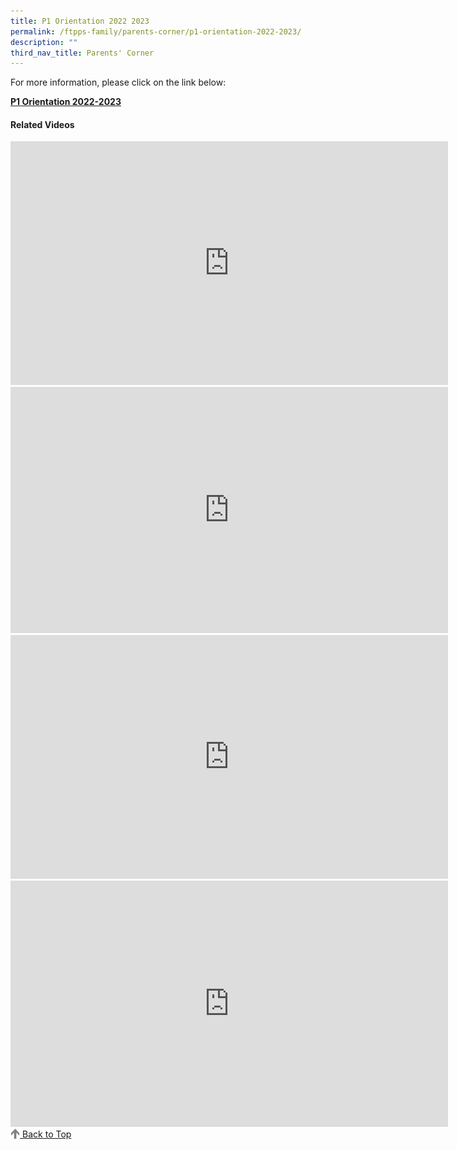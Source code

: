 ```yaml
---
title: P1 Orientation 2022 2023
permalink: /ftpps-family/parents-corner/p1-orientation-2022-2023/
description: ""
third_nav_title: Parents' Corner
---
```

For more information, please click on the link below:  

**[P1 Orientation 2022-2023](https://drive.google.com/file/d/1FzGjeEUSsrsL4hVQc-22ZBP29mx4_0Ps/view?usp=sharing)**

#### Related Videos

<iframe width="700" height="390" src="https://www.youtube.com/embed/IlsYkGqHfGo" title="FTPPS Corporate Video" frameborder="0" allow="accelerometer; autoplay; clipboard-write; encrypted-media; gyroscope; picture-in-picture" allowfullscreen></iframe>

<iframe width="700" height="394" src="https://www.youtube.com/embed/S8y11KVON1Q" title="First Toa Payoh Primary Schhol (SMM @ FTPPS)" frameborder="0" allow="accelerometer; autoplay; clipboard-write; encrypted-media; gyroscope; picture-in-picture" allowfullscreen></iframe>

<iframe width="700" height="390" src="https://www.youtube.com/embed/tW9jwyuovOo" title="Parents Gateway Onboarding video for Parents" frameborder="0" allow="accelerometer; autoplay; clipboard-write; encrypted-media; gyroscope; picture-in-picture" allowfullscreen></iframe>

<iframe width="700" height="394" src="https://www.youtube.com/embed/9gzKTOypbQI" title="Our Foundation Years" frameborder="0" allow="accelerometer; autoplay; clipboard-write; encrypted-media; gyroscope; picture-in-picture" allowfullscreen></iframe>

<a href="/ftpps-family/parents-corner/p1-orientation-2021-2022#lo_main">
 <img src="/images/arrow-up.png" style="width:3%" align="left"/> Back to Top
</a>